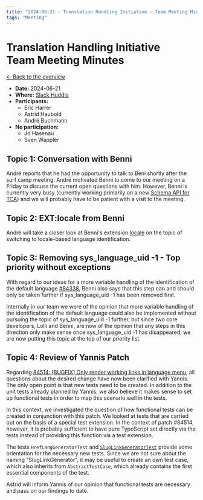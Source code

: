 ```yaml
---
title: "2024-06-21 - Translation Handling Initiative - Team Meeting Minutes"
tags: "Meeting"
---
```


# Translation Handling Initiative<br>Team Meeting Minutes

[← Back to the overview](https://notes.typo3.org/s/f3ae8fZSD)

- **Date:** 2024-06-21<br>
- **Where:** [Slack Huddle](https://app.slack.com/huddle/T024TUMLZ/C05D7UF1L8M)
- **Participants:**
    - Eric Harrer
    - Astrid Haubold
    - André Buchmann
- **No participation:**
    - Jo Hasenau
    - Sven Wappler

## Topic 1: Conversation with Benni

André reports that he had the opportunity to talk to Beni shortly after the surf camp meeting. André motivated Benni to come to our meeting on a Friday to discuss the current open questions with him. 
However, Benni is currently very busy (currently working primarily on a new [Schema API for TCA](https://review.typo3.org/c/Packages/TYPO3.CMS/+/75486)) and we will probably have to be patient with a visit to the meeting.

## Topic 2: EXT:locale from Benni

André will take a closer look at Benni's extension [locale](https://github.com/bmack/locale/) on the topic of switching to locale-based language identification.

## Topic 3: Removing sys_language_uid -1 - Top priority without exceptions

With regard to our ideas for a more variable handling of the identification of the default language [#84338](https://review.typo3.org/c/Packages/TYPO3.CMS/+/84338), Benni also says that this step can and should only be taken further if sys_language_uid -1 has been removed first.

Internally in our team we were of the opinion that more variable handling of the identification of the default language could also be implemented without pursuing the topic of sys_language_uid -1 further, but since two core developers, Lolli and Benni, are now of the opinion that any steps in this direction only make sense once sys_language_uid -1 has disappeared, we are now putting this topic at the top of our priority list.

## Topic 4: Review of Yannis Patch

Regarding [84514: [BUGFIX] Only render working links in language menu](https://review.typo3.org/c/Packages/TYPO3.CMS/+/84514), all questions about the desired change have now been clarified with Yannis. The only open point is that new tests need to be created. 
In addition to the unit tests already planned by Yannis, we also believe it makes sense to set up functional tests in order to map this scenario well in the tests.

In this context, we investigated the question of how functional tests can be created in conjunction with this patch. We looked at tests that are carried out on the basis of a special test extension. In the context of patch #84514, however, it is probably sufficient to have pure TypoScript set directly via the tests instead of providing this function via a test extension.

The tests `HrefLangGeneratorTest` and [`SlugLinkGeneratorTest`](https://github.com/typo3/typo3/blob/253926d1a85551c176d00551f33204097b11f850/typo3/sysext/frontend/Tests/Functional/SiteHandling/SlugLinkGeneratorTest.php) provide some orientation for the necessary new tests. Since we are not sure about the naming "SlugLinkGenerator", it may be useful to create an own test case, which also inherits from `AbstractTestCase`, which already contains the first essential components of the test.

Astrid will inform Yannis of our opinion that functional tests are necessary and pass on our findings to date.